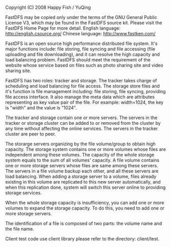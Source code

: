 Copyright (C) 2008 Happy Fish / YuQing

FastDFS may be copied only under the terms of the GNU General
Public License V3, which may be found in the FastDFS source kit.
Please visit the FastDFS Home Page for more detail.
English language: http://english.csource.org/
Chinese language: http://www.fastken.com/


FastDFS is an open source high performance distributed file system. It's major 
functions include: file storing, file syncing and file accessing (file uploading
and file downloading), and it can resolve the high capacity and load balancing 
problem. FastDFS should meet the requirement of the website whose service based
on files such as photo sharing site and video sharing site.

FastDFS has two roles: tracker and storage. The tracker takes charge of 
scheduling and load balancing for file access. The storage store files and it's
function is file management including: file storing, file syncing, providing file
access interface. It also manage the meta data which are attributes representing
as key value pair of the file. For example: width=1024, the key is "width" and
the value is "1024".

The tracker and storage contain one or more servers. The servers in the tracker
or storage cluster can be added to or removed from the cluster by any time without
affecting the online services. The servers in the tracker cluster are peer to peer.

The storarge servers organizing by the file volume/group to obtain high capacity.
The storage system contains one or more volumes whose files are independent among
these volumes. The capacity of the whole storage system equals to the sum of all
volumes' capacity. A file volume contains one or more storage servers whose files
are same among these servers. The servers in a file volume backup each other, 
and all these servers are load balancing. When adding a storage server to a 
volume, files already existing in this volume are replicated to this new server
automatically, and when this replication done, system will switch this server
online to providing storage services.

When the whole storage capacity is insufficiency, you can add one or more 
volumes to expand the storage capacity. To do this, you need to add one or
more storage servers.

The identification of a file is composed of two parts: the volume name and
the file name.

Client test code use client library please refer to the directory: client/test.
